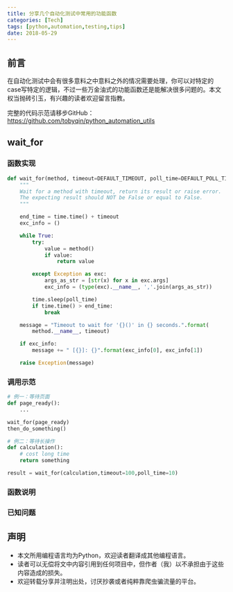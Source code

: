 ```yaml
---
title: 分享几个自动化测试中常用的功能函数
categories: [Tech]
tags: [python,automation,testing,tips]
date: 2018-05-29
---
```


## 前言

在自动化测试中会有很多意料之中意料之外的情况需要处理，你可以对特定的case写特定的逻辑，不过一些万金油式的功能函数还是能解决很多问题的。本文权当抛砖引玉，有兴趣的读者欢迎留言指教。

完整的代码示范请移步GitHub： https://github.com/tobyqin/python_automation_utils

## wait_for

### 函数实现

```python
def wait_for(method, timeout=DEFAULT_TIMEOUT, poll_time=DEFAULT_POLL_TIME):
    """
    Wait for a method with timeout, return its result or raise error.
    The expecting result should NOT be False or equal to False.
    """

    end_time = time.time() + timeout
    exc_info = ()

    while True:
        try:
            value = method()
            if value:
                return value

        except Exception as exc:
            args_as_str = [str(x) for x in exc.args]
            exc_info = (type(exc).__name__, ','.join(args_as_str))

        time.sleep(poll_time)
        if time.time() > end_time:
            break

    message = "Timeout to wait for '{}()' in {} seconds.".format(
        method.__name__, timeout)

    if exc_info:
        message += " [{}]: {}".format(exc_info[0], exc_info[1])

    raise Exception(message)
```

### 调用示范

```python
# 例一：等待页面
def page_ready():
    ...

wait_for(page_ready)
then_do_something()

# 例二：等待长操作
def calculation():
    # cost long time
    return something

result = wait_for(calculation,timeout=100,poll_time=10)
```

### 函数说明

###  已知问题

## 声明

- 本文所用编程语言均为Python，欢迎读者翻译成其他编程语言。
- 读者可以无偿将文中内容引用到任何项目中，但作者（我）以不承担由于这些内容造成的损失。
- 欢迎转载分享并注明出处，讨厌抄袭或者纯粹靠爬虫骗流量的平台。